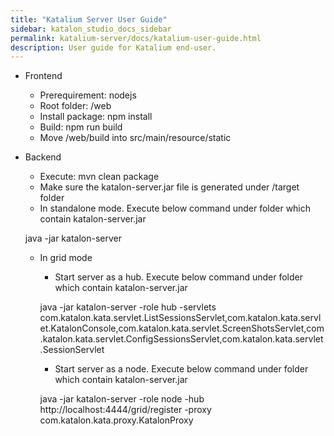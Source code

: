 ```yaml
---
title: "Katalium Server User Guide" 
sidebar: katalon_studio_docs_sidebar
permalink: katalium-server/docs/katalium-user-guide.html 
description: User guide for Katalium end-user.
---
```

- Frontend
	- Prerequirement: nodejs
	- Root folder: /web
	- Install package: npm install
	- Build: npm run build
	- Move /web/build into src/main/resource/static

- Backend
	- Execute: mvn clean package
	- Make sure the katalon-server.jar file is generated under /target folder
	- In standalone mode. Execute below command under folder which contain katalon-server.jar
	
	java -jar katalon-server
	- In grid mode
		- Start server as a hub. Execute below command under folder which contain katalon-server.jar
		
		java -jar katalon-server -role hub -servlets com.katalon.kata.servlet.ListSessionsServlet,com.katalon.kata.servlet.KatalonConsole,com.katalon.kata.servlet.ScreenShotsServlet,com.katalon.kata.servlet.ConfigSessionsServlet,com.katalon.kata.servlet.SessionServlet

		- Start server as a node. Execute below command under folder which contain katalon-server.jar
		
		java -jar katalon-server -role node -hub http://localhost:4444/grid/register -proxy com.katalon.kata.proxy.KatalonProxy